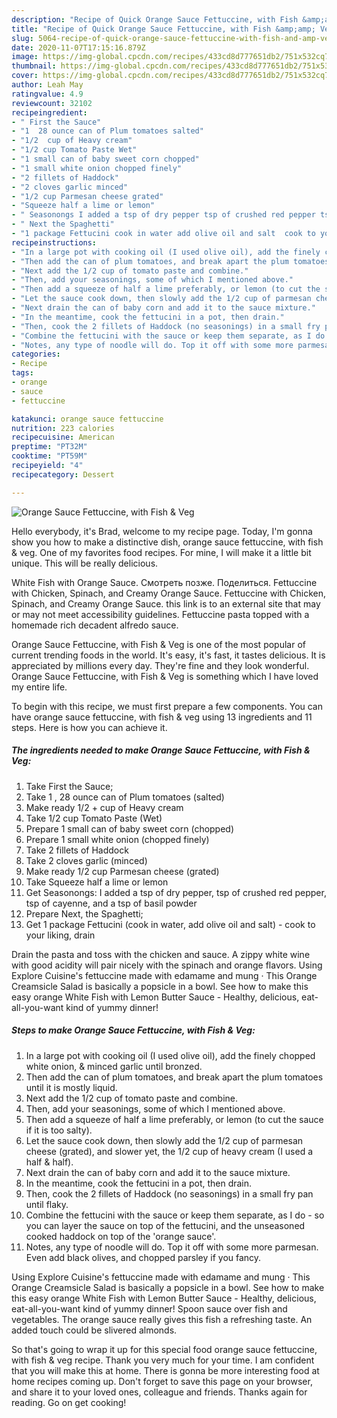 ```yaml
---
description: "Recipe of Quick Orange Sauce Fettuccine, with Fish &amp;amp; Veg"
title: "Recipe of Quick Orange Sauce Fettuccine, with Fish &amp;amp; Veg"
slug: 5064-recipe-of-quick-orange-sauce-fettuccine-with-fish-and-amp-veg
date: 2020-11-07T17:15:16.879Z
image: https://img-global.cpcdn.com/recipes/433cd8d777651db2/751x532cq70/orange-sauce-fettuccine-with-fish-veg-recipe-main-photo.jpg
thumbnail: https://img-global.cpcdn.com/recipes/433cd8d777651db2/751x532cq70/orange-sauce-fettuccine-with-fish-veg-recipe-main-photo.jpg
cover: https://img-global.cpcdn.com/recipes/433cd8d777651db2/751x532cq70/orange-sauce-fettuccine-with-fish-veg-recipe-main-photo.jpg
author: Leah May
ratingvalue: 4.9
reviewcount: 32102
recipeingredient:
- " First the Sauce"
- "1  28 ounce can of Plum tomatoes salted"
- "1/2  cup of Heavy cream"
- "1/2 cup Tomato Paste Wet"
- "1 small can of baby sweet corn chopped"
- "1 small white onion chopped finely"
- "2 fillets of Haddock"
- "2 cloves garlic minced"
- "1/2 cup Parmesan cheese grated"
- "Squeeze half a lime or lemon"
- " Seasonongs I added a tsp of dry pepper tsp of crushed red pepper tsp of cayenne and a tsp of basil powder"
- " Next the Spaghetti"
- "1 package Fettucini cook in water add olive oil and salt  cook to your liking drain"
recipeinstructions:
- "In a large pot with cooking oil (I used olive oil), add the finely chopped white onion, &amp; minced garlic until bronzed."
- "Then add the can of plum tomatoes, and break apart the plum tomatoes until it is mostly liquid."
- "Next add the 1/2 cup of tomato paste and combine."
- "Then, add your seasonings, some of which I mentioned above."
- "Then add a squeeze of half a lime preferably, or lemon (to cut the sauce if it is too salty)."
- "Let the sauce cook down, then slowly add the 1/2 cup of parmesan cheese (grated), and slower yet, the 1/2 cup of heavy cream (I used a half &amp; half)."
- "Next drain the can of baby corn and add it to the sauce mixture."
- "In the meantime, cook the fettucini in a pot, then drain."
- "Then, cook the 2 fillets of Haddock (no seasonings) in a small fry pan until flaky."
- "Combine the fettucini with the sauce or keep them separate, as I do - so you can layer the sauce on top of the fettucini, and the unseasoned cooked haddock on top of the &#39;orange sauce&#39;."
- "Notes, any type of noodle will do. Top it off with some more parmesan. Even add black olives, and chopped parsley if you fancy."
categories:
- Recipe
tags:
- orange
- sauce
- fettuccine

katakunci: orange sauce fettuccine 
nutrition: 223 calories
recipecuisine: American
preptime: "PT32M"
cooktime: "PT59M"
recipeyield: "4"
recipecategory: Dessert

---
```



![Orange Sauce Fettuccine, with Fish &amp; Veg](https://img-global.cpcdn.com/recipes/433cd8d777651db2/751x532cq70/orange-sauce-fettuccine-with-fish-veg-recipe-main-photo.jpg)

Hello everybody, it's Brad, welcome to my recipe page. Today, I'm gonna show you how to make a distinctive dish, orange sauce fettuccine, with fish &amp; veg. One of my favorites food recipes. For mine, I will make it a little bit unique. This will be really delicious.

White Fish with Orange Sauce. Смотреть позже. Поделиться. Fettuccine with Chicken, Spinach, and Creamy Orange Sauce. Fettuccine with Chicken, Spinach, and Creamy Orange Sauce. this link is to an external site that may or may not meet accessibility guidelines. Fettuccine pasta topped with a homemade rich decadent alfredo sauce.

Orange Sauce Fettuccine, with Fish &amp; Veg is one of the most popular of current trending foods in the world. It's easy, it's fast, it tastes delicious. It is appreciated by millions every day. They're fine and they look wonderful. Orange Sauce Fettuccine, with Fish &amp; Veg is something which I have loved my entire life.


To begin with this recipe, we must first prepare a few components. You can have orange sauce fettuccine, with fish &amp; veg using 13 ingredients and 11 steps. Here is how you can achieve it.

<!--inarticleads1-->

##### The ingredients needed to make Orange Sauce Fettuccine, with Fish &amp; Veg:

1. Take  First the Sauce;
1. Take 1 , 28 ounce can of Plum tomatoes (salted)
1. Make ready 1/2 + cup of Heavy cream
1. Take 1/2 cup Tomato Paste (Wet)
1. Prepare 1 small can of baby sweet corn (chopped)
1. Prepare 1 small white onion (chopped finely)
1. Take 2 fillets of Haddock
1. Take 2 cloves garlic (minced)
1. Make ready 1/2 cup Parmesan cheese (grated)
1. Take Squeeze half a lime or lemon
1. Get  Seasonongs: I added a tsp of dry pepper, tsp of crushed red pepper, tsp of cayenne, and a tsp of basil powder
1. Prepare  Next, the Spaghetti;
1. Get 1 package Fettucini (cook in water, add olive oil and salt) - cook to your liking, drain


Drain the pasta and toss with the chicken and sauce. A zippy white wine with good acidity will pair nicely with the spinach and orange flavors. Using Explore Cuisine&#39;s fettuccine made with edamame and mung · This Orange Creamsicle Salad is basically a popsicle in a bowl. See how to make this easy orange White Fish with Lemon Butter Sauce - Healthy, delicious, eat-all-you-want kind of yummy dinner! 

<!--inarticleads2-->

##### Steps to make Orange Sauce Fettuccine, with Fish &amp; Veg:

1. In a large pot with cooking oil (I used olive oil), add the finely chopped white onion, &amp; minced garlic until bronzed.
1. Then add the can of plum tomatoes, and break apart the plum tomatoes until it is mostly liquid.
1. Next add the 1/2 cup of tomato paste and combine.
1. Then, add your seasonings, some of which I mentioned above.
1. Then add a squeeze of half a lime preferably, or lemon (to cut the sauce if it is too salty).
1. Let the sauce cook down, then slowly add the 1/2 cup of parmesan cheese (grated), and slower yet, the 1/2 cup of heavy cream (I used a half &amp; half).
1. Next drain the can of baby corn and add it to the sauce mixture.
1. In the meantime, cook the fettucini in a pot, then drain.
1. Then, cook the 2 fillets of Haddock (no seasonings) in a small fry pan until flaky.
1. Combine the fettucini with the sauce or keep them separate, as I do - so you can layer the sauce on top of the fettucini, and the unseasoned cooked haddock on top of the &#39;orange sauce&#39;.
1. Notes, any type of noodle will do. Top it off with some more parmesan. Even add black olives, and chopped parsley if you fancy.


Using Explore Cuisine&#39;s fettuccine made with edamame and mung · This Orange Creamsicle Salad is basically a popsicle in a bowl. See how to make this easy orange White Fish with Lemon Butter Sauce - Healthy, delicious, eat-all-you-want kind of yummy dinner! Spoon sauce over fish and vegetables. The orange sauce really gives this fish a refreshing taste. An added touch could be slivered almonds. 

So that's going to wrap it up for this special food orange sauce fettuccine, with fish &amp; veg recipe. Thank you very much for your time. I am confident that you will make this at home. There is gonna be more interesting food at home recipes coming up. Don't forget to save this page on your browser, and share it to your loved ones, colleague and friends. Thanks again for reading. Go on get cooking!
